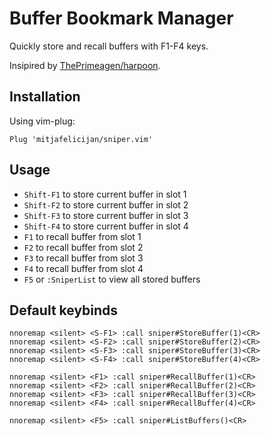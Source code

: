 # Buffer Bookmark Manager

Quickly store and recall buffers with F1-F4 keys.

Insipired by [ThePrimeagen/harpoon](https://github.com/ThePrimeagen/harpoon).

## Installation

Using vim-plug:

```vim
Plug 'mitjafelicijan/sniper.vim'
```

## Usage

- `Shift-F1` to store current buffer in slot 1
- `Shift-F2` to store current buffer in slot 2
- `Shift-F3` to store current buffer in slot 3
- `Shift-F4` to store current buffer in slot 4
- `F1` to recall buffer from slot 1
- `F2` to recall buffer from slot 2
- `F3` to recall buffer from slot 3
- `F4` to recall buffer from slot 4
- `F5` or `:SniperList` to view all stored buffers

## Default keybinds

```vim
nnoremap <silent> <S-F1> :call sniper#StoreBuffer(1)<CR>
nnoremap <silent> <S-F2> :call sniper#StoreBuffer(2)<CR>
nnoremap <silent> <S-F3> :call sniper#StoreBuffer(3)<CR>
nnoremap <silent> <S-F4> :call sniper#StoreBuffer(4)<CR>

nnoremap <silent> <F1> :call sniper#RecallBuffer(1)<CR>
nnoremap <silent> <F2> :call sniper#RecallBuffer(2)<CR>
nnoremap <silent> <F3> :call sniper#RecallBuffer(3)<CR>
nnoremap <silent> <F4> :call sniper#RecallBuffer(4)<CR>

nnoremap <silent> <F5> :call sniper#ListBuffers()<CR>
```

